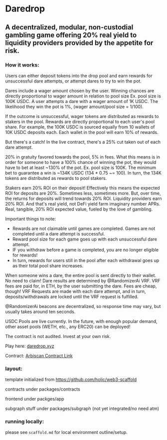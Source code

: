 # Daredrop

## A decentralized, modular, non-custodial gambling game offering 20% real yield to liquidity providers provided by the appetite for risk.

### How it works:

Users can either deposit tokens into the drop pool and earn rewards for unsuccessful dare attempts, or attempt dares to try to win the pot.

Dares include a wager amount chosen by the user. Winning chances are directly proportional to wager amount in relation to pool size
Ex. pool size is 100K USDC. A user attempts a dare with a wager amount of 1K USDC. The likelihood they win the pot is 1%, (wager amount/pool size = 1/100).

If the outcome is unsuccessful, wager tokens are distributed as rewards to stakers in the pool.
Rewards are directly proportional to each user's pool share. For example, the 100K USDC is sourced equally from 10 wallets of 10K USDC deposits each. Each wallet in the pool will earn 10% of rewards.

But there's a catch! In the live contract, there's a 25% cut taken out of each dare attempt.

20% in gratuity favored towards the pool, 5% in fees.
What this means is in order for someone to have a 100% chance of winning the pot, they would have to bet at least ~130% of the pot.
Ex. pool size is 100K. The minimum bet to guarantee a win is ~134K USDC (134 * 0.75 ~= 100).
In turn, the 134K tokens are distributed as rewards to pool stakers.

Stakers earn 20% ROI on their deposit!
Effectively this means the expected ROI for deposits are 20%. Sometimes less, sometimes more. But, over time, the returns for deposits will trend towards 20% ROI.
Liquidity providers earn 20% ROI. And that's real yield, not DeFi yield farm imaginary number APRs. Real, tangible, 20% ROI expected value, fueled by the love of gambling.

Important things to note:

- Rewards are not claimable until games are completed. Games are not completed until a dare attempt is successful.
- Reward pool size for each game goes up with each unsuccessful dare attempt.
- IF you withdraw before a game is completed, you are no longer eligible for rewards!
- In turn, rewards for users still in the pool after each withdrawal goes up as their total pool share increases.

When someone wins a dare, the entire pool is sent directly to their wallet. No need to claim!
Dare results are determined by @RandomizerAi VRF. VRF fees are paid for, in ETH, by the user submitting the dare. Fees are cheap, though!
VRF Requests are made with each dare attempt, and in turn, deposits/withdrawals are locked until the VRF request is fulfilled.

@RandomizerAi beacons are decentralized, so response time may vary, but usually takes around ten seconds.

USDC Pools are live currently. In the future, with enough popular demand, other asset pools (WETH, etc., any ERC20) can be deployed!

The contract is not audited. Invest at your own risk.

Play here: [daredrop.xyz](https://www.daredrop.xyz/)

Contract: [Arbiscan Contract Link](https://arbiscan.io/address/0xee7155c76f9dfa1c1a18525b33cfb93a04bfb220#code)


### layout:
template initialized from https://github.com/holic/web3-scaffold

contracts under packages/contracts

frontend under packges/app

subgraph stuff under packages/subgraph (not yet integrated/no need atm)


### running locally:
please see `scaffold.md` for local environment outline/setup.
